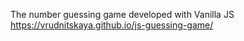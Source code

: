 The number guessing game developed with Vanilla JS
https://vrudnitskaya.github.io/js-guessing-game/
